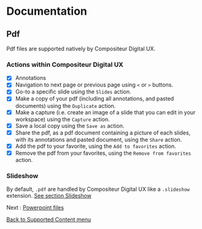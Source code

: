 # Documentation

## Pdf

Pdf files are supported natively by Compositeur Digital UX.

### Actions within Compositeur Digital UX

- [X] Annotations
- [X] Navigation to next page or previous page using `<` or `>` buttons.
- [X] Go-to a specific slide using the `Slides` action.
- [X] Make a copy of your pdf (including all annotations, and pasted documents) using the `Duplicate` action.
- [X] Make a capture (i.e. create an image of a slide that you can edit in your workspace) using the `Capture` action.
- [X] Save a local copy using the `Save as` action.
- [X] Share the pdf, as a pdf document containing a picture of each slides, with its annotations and pasted document, using the `Share` action.
- [X] Add the pdf to your favorite, using the `Add to favorites` action.
- [X] Remove the pdf from your favorites, using the `Remove from favorites` action.

### Slideshow

By default, `.pdf` are handled by Compositeur Digital UX like a `.slideshow` extension. [See section Slideshow](slideshows.md)

Next : [Powerpoint files](powerpoint.md)

[Back to Supported Content menu](index.md)
